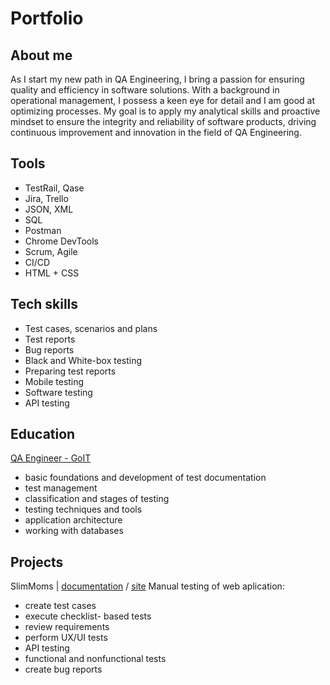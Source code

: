 # Portfolio 

## About me 

As I start my new path in QA Engineering, I bring a passion for ensuring quality and efficiency in software solutions. With a background in operational management, I possess a keen eye for detail and I am good at optimizing processes. My goal is to apply my analytical skills and proactive mindset to ensure the integrity and reliability of software products, driving continuous improvement and innovation in the field of QA Engineering.

## Tools 

- TestRail, Qase
- Jira, Trello
- JSON, XML
- SQL
- Postman
- Chrome DevTools
- Scrum, Agile
- CI/CD
- HTML + CSS

## Tech skills 

- Test cases, scenarios and plans
- Test reports
- Bug reports
- Black and White-box testing
- Preparing test reports
- Mobile testing
- Software testing
- API testing

## Education 

[QA Engineer - GoIT](https://goit.global/pl/courses/qa/)   
- basic foundations and development of test documentation
- test management
- classification and stages of testing
- testing techniques and tools
- application architecture
- working with databases

## Projects 

SlimMoms | [documentation](https://docs.google.com/document/d/10AGU57z_zW-JNYFxe9nmbZARHY08VUIisCYo5Dl9Yc0/edit?usp=sharing) / [site](https://slimmoms-qa.netlify.app/)
Manual testing of web aplication:
- create test cases 
- execute checklist- based tests 
- review requirements 
- perform UX/UI tests
- API testing
- functional and nonfunctional tests 
- create bug reports
